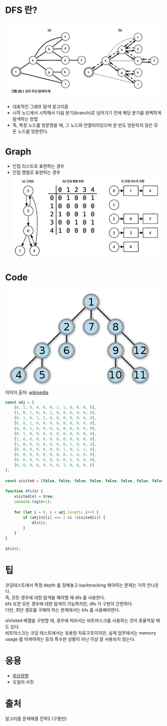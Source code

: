 # DFS 란?
![dfs_1](../assets/22.12.30/dfs_1.png)
- 대표적인 그래프 탐색 알고리즘
- 시작 노드에서 시작해서 다음 분기(branch)로 넘어가기 전에 해당 분기를 완벽하게 탐색하는 방법
- 즉, 특정 노드를 방문했을 때, 그 노드와 연결되어있으며 한 번도 방문하지 않은 모든 노드를 방문한다.

# Graph
- 인접 리스트로 표현하는 경우
- 인접 행렬로 표현하는 경우
![img.png](img.png)

# Code
![dfs_1](../assets/22.12.30/dfs_2.png)  
이미지 출처: [wikipedia](https://en.wikipedia.org/wiki/Depth-first_search)
```javascript
const adj = [
    [0, 1, 0, 0, 0, 0, 1, 1, 0, 0, 0, 0],
    [1, 0, 1, 0, 0, 1, 0, 0, 0, 0, 0, 0],
    [0, 1, 0, 1, 1, 0, 0, 0, 0, 0, 0, 0],
    [0, 0, 1, 0, 0, 0, 0, 0, 0, 0, 0, 0],
    [0, 0, 1, 0, 0, 0, 0, 0, 0, 0, 0, 0],
    [0, 1, 0, 0, 0, 0, 0, 0, 0, 0, 0, 0],
    [1, 0, 0, 0, 0, 0, 0, 0, 0, 0, 0, 0],
    [1, 0, 0, 0, 0, 0, 0, 0, 1, 0, 0, 1],
    [0, 0, 0, 0, 0, 0, 0, 1, 0, 1, 1, 0],
    [0, 0, 0, 0, 0, 0, 0, 0, 1, 0, 0, 0],
    [0, 0, 0, 0, 0, 0, 0, 0, 1, 0, 0, 0],
    [0, 0, 0, 0, 0, 0, 0, 1, 0, 0, 0, 0]
];

const visited = [false, false, false, false, false, false, false, false, false, false, false, false];

function dfs(n) {
    visited[n] = true;
    console.log(n+1);

    for (let i = 0; i < adj.length; i++) {
        if (adj[n][i] === 1 && !visited[i]) {
            dfs(i);
        }
    }
}

dfs(0);
```
# 팁
코딩테스트에서 특정 depth 를 정해놓고 backtracking 해야하는 문제는 거의 안나온다.  
즉, 모든 경우에 대한 탐색을 해야할 때 dfs 를 사용한다.  
bfs 또한 모든 경우에 대한 탐색이 가능하지만, dfs 가 구현이 간편하다.  
다만, 최단 경로를 구해야 하는 문제에서는 bfs 를 사용해야한다.

isVisited 배열을 구현할 때, 경우에 따라서는 비트마스크를 사용하는 것이 효율적일 때도 있다.  
비트마스크는 코딩 테스트에서는 유용한 자료구조이지만, 실제 업무에서는 memory usage 를 아껴야하는 등의 특수한 상황이 아닌 이상 잘 사용되지 않는다.

# 응용
- [위상정렬](https://reakwon.tistory.com/140)
- 오일러 서킷

# 출처
알고리즘 문제해결 전략2 (구종만)